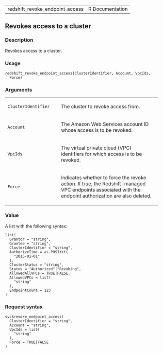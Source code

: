 <table style="width: 100%;">
<tbody>
<tr class="odd">
<td>redshift_revoke_endpoint_access</td>
<td style="text-align: right;">R Documentation</td>
</tr>
</tbody>
</table>

## Revokes access to a cluster

### Description

Revokes access to a cluster.

### Usage

    redshift_revoke_endpoint_access(ClusterIdentifier, Account, VpcIds,
      Force)

### Arguments

<table>
<colgroup>
<col style="width: 35%" />
<col style="width: 65%" />
</colgroup>
<tbody>
<tr class="odd">
<td><code
id="redshift_revoke_endpoint_access_:_ClusterIdentifier">ClusterIdentifier</code></td>
<td><p>The cluster to revoke access from.</p></td>
</tr>
<tr class="even">
<td><code
id="redshift_revoke_endpoint_access_:_Account">Account</code></td>
<td><p>The Amazon Web Services account ID whose access is to be
revoked.</p></td>
</tr>
<tr class="odd">
<td><code
id="redshift_revoke_endpoint_access_:_VpcIds">VpcIds</code></td>
<td><p>The virtual private cloud (VPC) identifiers for which access is
to be revoked.</p></td>
</tr>
<tr class="even">
<td><code id="redshift_revoke_endpoint_access_:_Force">Force</code></td>
<td><p>Indicates whether to force the revoke action. If true, the
Redshift-managed VPC endpoints associated with the endpoint
authorization are also deleted.</p></td>
</tr>
</tbody>
</table>

### Value

A list with the following syntax:

    list(
      Grantor = "string",
      Grantee = "string",
      ClusterIdentifier = "string",
      AuthorizeTime = as.POSIXct(
        "2015-01-01"
      ),
      ClusterStatus = "string",
      Status = "Authorized"|"Revoking",
      AllowedAllVPCs = TRUE|FALSE,
      AllowedVPCs = list(
        "string"
      ),
      EndpointCount = 123
    )

### Request syntax

    svc$revoke_endpoint_access(
      ClusterIdentifier = "string",
      Account = "string",
      VpcIds = list(
        "string"
      ),
      Force = TRUE|FALSE
    )
